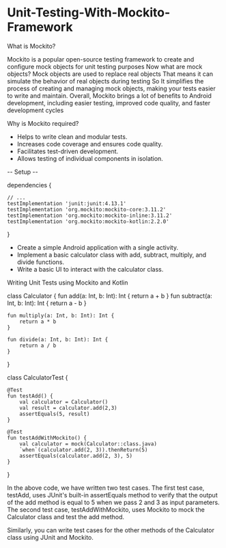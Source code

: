 # Unit-Testing-With-Mockito-Framework

What is Mockito?

Mockito is a popular open-source testing framework to create and configure mock objects for unit testing purposes
Now what are mock objects? Mock objects are used to replace real objects
That means it can simulate the behavior of real objects during testing
So It simplifies the process of creating and managing mock objects, making your tests easier to write and maintain.
Overall, Mockito brings a lot of benefits to Android development, including easier testing, improved code quality, and faster development cycles

Why is Mockito required?

* Helps to write clean and modular tests.
* Increases code coverage and ensures code quality.
* Facilitates test-driven development.
* Allows testing of individual components in isolation.

-- Setup --

dependencies {

    // ...
    testImplementation 'junit:junit:4.13.1'
    testImplementation 'org.mockito:mockito-core:3.11.2'
    testImplementation 'org.mockito:mockito-inline:3.11.2'
    testImplementation 'org.mockito:mockito-kotlin:2.2.0'

}

* Create a simple Android application with a single activity.
* Implement a basic calculator class with add, subtract, multiply, and divide functions.
* Write a basic UI to interact with the calculator class.


Writing Unit Tests using Mockito and Kotlin


class Calculator {
    fun add(a: Int, b: Int): Int {
        return a + b
    }
    fun subtract(a: Int, b: Int): Int {
        return a - b
    }

    fun multiply(a: Int, b: Int): Int {
        return a * b
    }

    fun divide(a: Int, b: Int): Int {
        return a / b
    }
}

class CalculatorTest {

    @Test
    fun testAdd() {
        val calculator = Calculator()
        val result = calculator.add(2,3)
        assertEquals(5, result)
    }

    @Test
    fun testAddWithMockito() {
        val calculator = mock(Calculator::class.java)
        `when`(calculator.add(2, 3)).thenReturn(5)
        assertEquals(calculator.add(2, 3), 5)
    }
}

In the above code, we have written two test cases. The first test case, testAdd, uses JUnit's built-in assertEquals method to verify that the output of the add method is equal to 5 when we pass 2 and 3 as input parameters.
The second test case, testAddWithMockito, uses Mockito to mock the Calculator class and test the add method.

Similarly, you can write test cases for the other methods of the Calculator class using JUnit and Mockito.

